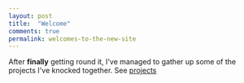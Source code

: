```yaml
---
layout: post
title:  "Welcome"
comments: true
permalink: welcomes-to-the-new-site
---
```

After **finally** getting round it, I've managed to gather up some of the projects I've knocked together. See [projects](/projects)
